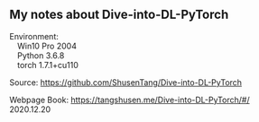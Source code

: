 My notes about Dive-into-DL-PyTorch
----

Environment:<br> &emsp;Win10 Pro 2004<br>  &emsp;Python 3.6.8<br>   &emsp;torch 1.7.1+cu110<br>

Source: https://github.com/ShusenTang/Dive-into-DL-PyTorch

Webpage Book: https://tangshusen.me/Dive-into-DL-PyTorch/#/<br>
2020.12.20



  
